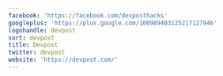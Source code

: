 ```yaml
---
facebook: 'https://facebook.com/devposthacks'
googleplus: 'https://plus.google.com/100989403125217127946'
logohandle: devpost
sort: devpost
title: Devpost
twitter: devpost
website: 'https://devpost.com/'
---
```

